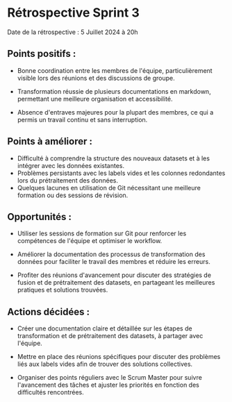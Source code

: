 # Rétrospective Sprint 3

Date de la rétrospective : 5 Juillet 2024 à 20h

## Points positifs :

- Bonne coordination entre les membres de l'équipe, particulièrement visible lors des réunions et des discussions de groupe.

- Transformation réussie de plusieurs documentations en markdown, permettant une meilleure organisation et accessibilité.

- Absence d'entraves majeures pour la plupart des membres, ce qui a permis un travail continu et sans interruption.

## Points à améliorer :

- Difficulté à comprendre la structure des nouveaux datasets et à les intégrer avec les données existantes.
- Problèmes persistants avec les labels vides et les colonnes redondantes lors du prétraitement des données.
- Quelques lacunes en utilisation de Git nécessitant une meilleure formation ou des sessions de révision.

## Opportunités :

- Utiliser les sessions de formation sur Git pour renforcer les compétences de l'équipe et optimiser le workflow.

- Améliorer la documentation des processus de transformation des données pour faciliter le travail des membres et réduire les erreurs.

- Profiter des réunions d'avancement pour discuter des stratégies de fusion et de prétraitement des datasets, en partageant les meilleures pratiques et solutions trouvées.

## Actions décidées :

- Créer une documentation claire et détaillée sur les étapes de transformation et de prétraitement des datasets, à partager avec l'équipe.

- Mettre en place des réunions spécifiques pour discuter des problèmes liés aux labels vides afin de trouver des solutions collectives.

- Organiser des points réguliers avec le Scrum Master pour suivre l'avancement des tâches et ajuster les priorités en fonction des difficultés rencontrées.
